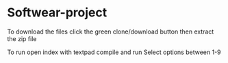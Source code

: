# Softwear-project
To download the files click the green clone/download button then extract the zip file

To run open index with textpad compile and run 
Select options between 1-9
